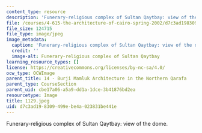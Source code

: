 ```yaml
---
content_type: resource
description: 'Funerary-religious complex of Sultan Qaytbay: view of the dome.'
file: /courses/4-615-the-architecture-of-cairo-spring-2002/d7c3ad198309499ebe4a023831be441e_1129.jpeg
file_size: 124715
file_type: image/jpeg
image_metadata:
  caption: 'Funerary-religious complex of Sultan Qaytbay: view of the dome.'
  credit: ''
  image-alt: Funerary-religious complex of Sultan Qaytbay
learning_resource_types: []
license: https://creativecommons.org/licenses/by-nc-sa/4.0/
ocw_type: OCWImage
parent_title: 14 - Burji Mamluk Architecture in the Northern Qarafa
parent_type: CourseSection
parent_uid: cbe17a06-a5a9-dd1a-1dce-3b41876bd2ea
resourcetype: Image
title: 1129.jpeg
uid: d7c3ad19-8309-499e-be4a-023831be441e
---
```

Funerary-religious complex of Sultan Qaytbay: view of the dome.